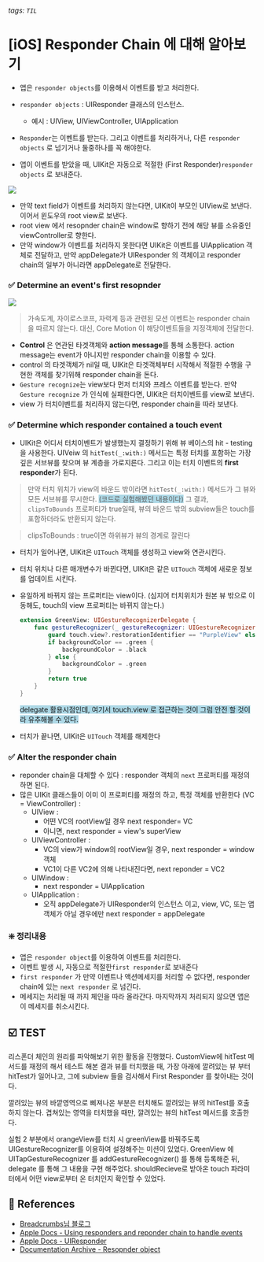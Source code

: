 ###### tags: `TIL`

# [iOS] Responder Chain 에 대해 알아보기

- 앱은 `responder objects`를 이용해서 이벤트를 받고 처리한다. 
- `responder objects` : UIResponder 클래스의 인스턴스.
    - 예시 : UIView, UIViewController, UIApplication

- `Responder`는 이벤트를 받는다. 그리고 이벤트를 처리하거나, 다른 `responder objects` 로 넘기거나 둘중하나를 꼭 해야한다. 

- 앱이 이벤트를 받았을 때, UIKit은 자동으로 적절한 (First Responder)`responder objects` 로 보내준다.

![](https://i.imgur.com/HBys0HG.png)
- 만약 text field가 이벤트를 처리하지 않는다면, UIKit이 부모인 UIView로 보낸다. 이어서 윈도우의 root view로 보낸다.
- root view 에서 resopnder chain은 window로 향하기 전에 해당 뷰를 소유중인 viewController로 향한다.
-  만약 window가 이벤트를 처리하지 못한다면 UIKit은 이벤트를 UIApplication 객체로 전달하고, 만약 appDelegate가 UIResponder 의 객체이고 responder chain의 일부가 아니라면 appDelegate로 전달한다.

### ✅ Determine an event's first resopnder

![](https://i.imgur.com/ZqK0ouU.png)

> 가속도계, 자이로스코프, 자력계 등과 관련된 모션 이벤트는 responder chain을 따르지 않는다. 대신, Core Motion 이 해당이벤트들을 지정객체에 전달한다. 

- **Control** 은 연관된 타겟객체와 **action message**를 통해 소통한다. action message는 event가 아니지만 responder chain을 이용할 수 있다. 
- control 의 타겟객체가 nil일 때, UIKit은 타겟객체부터 시작해서 적절한 수행을 구현한 객체를 찾기위해 responder chain을 돈다.
- `Gesture recognize`는 view보다 먼저 터치와 프레스 이벤트를 받는다. 만약 `Gesture recognize` 가 인식에 실패한다면, UIKit은 터치이벤트를 view로 보낸다. 
- view 가 터치이벤트를 처리하지 않는다면, responder chain을 따라 보낸다.

### ✅ Determine which responder contained a touch event

- UIKit은 어디서 터치이벤트가 발생했는지 결정하기 위해 뷰 베이스의 hit - testing 을 사용한다. UIVeiw 의 `hitTest(_:with:)` 메서드는 특정 터치를 포함하는 가장 깊은 서브뷰를 찾으며 뷰 계층을 가로지른다. 그리고 이는 터치 이벤트의 **first responder**가 된다. 
> 만약 터치 위치가 view의 바운드 밖이라면 `hitTest(_:with:)` 메서드가 그 뷰와 모든 서브뷰를 무시한다. <span style="background:lightblue">(코드로 실험해봤던 내용이다)</span> 그 결과, `clipsToBounds` 프로퍼티가 true일때, 뷰의 바운드 밖의 subview들은 touch를 포함하더라도 반환되지 않는다.

> clipsToBounds : true이면 하위뷰가 뷰의 경계로 잘린다

- 터치가 일어나면, UIKit은 `UITouch` 객체를 생성하고 view와 연관시킨다. 
- 터치 위치나 다른 매개변수가 바뀐다면, UIKit은 같은 `UITouch` 객체에 새로운 정보를 업데이트 시킨다. 
- 유일하게 바뀌지 않는 프로퍼티는 view이다. (심지어 터치위치가 원본 뷰 밖으로 이동해도, touch의 view 프로퍼티는 바뀌지 않는다.)

    ```swift
    extension GreenView: UIGestureRecognizerDelegate {
        func gestureRecognizer(_ gestureRecognizer: UIGestureRecognizer, shouldReceive touch: UITouch) -> Bool {
            guard touch.view?.restorationIdentifier == "PurpleView" else { return false }
            if backgroundColor == .green {
                backgroundColor = .black
            } else {
                backgroundColor = .green
            }
            return true
        }
    }
    ```
    <span style="background:lightblue">delegate 활용시점인데, 여기서 touch.view 로 접근하는 것이 그럼 안전 할 것이라 유추해볼 수 있다.</span>
- 터치가 끝나면, UIKit은 `UITouch` 객체를 해제한다

### ✅ Alter the responder chain
- reponder chain을 대체할 수 있다 : responder 객체의 `next` 프로퍼티를 재정의하면 된다. 
- 많은 UIKit 클래스들이 이미 이 프로퍼티를 재정의 하고, 특정 객체를 반환한다 (VC = ViewController) :
    - UIView :
        - 어떤 VC의 rootView일 경우 next responder= VC
        - 아니면, next responder = view's superView
    - UIViewController :
        - VC의 view가 window의 rootView일 경우, next responder = window 객체
        - VC1이 다른 VC2에 의해 나타내진다면, next reponder = VC2
    - UIWindow : 
        - next responder = UIApplication
    - UIApplication :
        - 오직 appDelegate가 UIResponder의 인스턴스 이고, view, VC, 또는 앱객체가 아닐 경우에만 next responder = appDelegate

### ❇️ 정리내용
- 앱은 `responder object`를 이용하여 이벤트를 처리한다.
- 이벤트 발생 시, 자동으로 적절한`first responder`로 보내준다
- `first responder` 가 만약 이벤트나 액션메세지를 처리할 수 없다면, responder chain에 있는 `next responder` 로 넘긴다.
-  메세지는 처리될 때 까지 체인을 따라 올라간다. 마지막까지 처리되지 않으면 앱은 이 메세지를 취소시킨다.

## ☑️ TEST
리스폰더 체인의 원리를 파악해보기 위한 활동을 진행했다. 
CustomView에 hitTest 메서드를 재정의 해서 테스트 해본 결과 뷰를 터치했을 때, 가장 아래에 깔려있는 뷰 부터 hitTest가 일어나고, 그에 subview 들을 검사해서 First Responder 를 찾아내는 것이다. 

깔려있는 뷰의 바깥영역으로 삐져나온 부분은 터치해도 깔려있는 뷰의 hitTest를 호출하지 않는다. 겹쳐있는 영역을 터치했을 때만, 깔려있는 뷰의 hitTest 메서드를 호출한다. 

실험 2 부분에서 orangeView를 터치 시 greenView를 바꿔주도록 UIGestureRecognizer를 이용하여 설정해주는 미션이 있었다. GreenView 에 UITapGestureRecognizer 를 addGestureRecognizer() 를 통해 등록해준 뒤, delegate 를 통해 그 내용을 구현 해주었다. 
shouldRecieve로 받아온 touch 파라미터에서 어떤 view로부터 온 터치인지 확인할 수 있었다.


## 🔗 References
- [Breadcrumbs님 블로그](https://seizze.github.io/2019/11/26/iOS의-Responder와-Responder-Chain-이해하기.html)
- [Apple Docs - Using responders and reponder chain to handle events](https://developer.apple.com/documentation/uikit/touches_presses_and_gestures/using_responders_and_the_responder_chain_to_handle_events)
- [Apple Docs - UIResponder](https://developer.apple.com/documentation/uikit/uiresponder)
- [Documentation Archive - Resopnder object](https://developer.apple.com/library/archive/documentation/General/Conceptual/Devpedia-CocoaApp/Responder.html)
